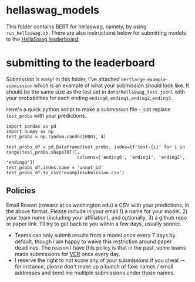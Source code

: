 # hellaswag_models

This folder contains BERT for hellaswag, namely, by using `run_hellaswag.sh`. There are also instructions below for submitting models to the [HellaSwag leaderboard](https://rowanzellers.com/hellaswag):

# submitting to the leaderboard

Submission is easy! In this folder, I've attached `bertlarge-example-submission` which is an example of what your submission should look like. It should be the same size as the test set in `data/hellaswag_test.jsonl` with your probabilities for each ending `ending0,ending1,ending2,ending3`.

Here's a quick python script to make a submission file - just replace `test_probs` with your predictions.
```
import pandas as pd
import numpy as np
test_probs = np.random.randn(10003, 4)

test_probs_df = pd.DataFrame(test_probs, index=[f'test-{i}' for i in range(test_probs.shape[0])],
                           columns=['ending0', 'ending1', 'ending2', 'ending3'])
test_probs_df.index.name = 'annot_id'
test_probs_df.to_csv('examplesubmission.csv')
```

## Policies
Email Rowan (rowanz at cs.washington.edu) a CSV with your predictions, in the above format. Please include in your email 1) a name for your model, 2) your team name (including your affiliation), and optionally, 3) a github repo or paper link. I'll try to get back to you within a few days, usually sooner. 

* Teams can only submit results from a model once every 7 days by default, though I am happy to waive this restriction around paper deadlines. The reason I have this policy is that in the past, some teams made submissions for [VCR](https://visualcommonsense.com) once every day. 
* I reserve the right to not score any of your submissions if you cheat -- for instance, please don't make up a bunch of fake names / email addresses and send me multiple submissions under those names.